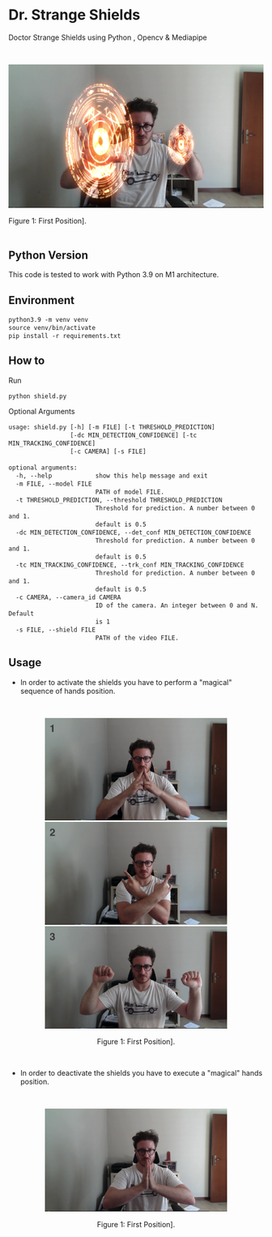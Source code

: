 # Dr. Strange Shields
Doctor Strange Shields using Python , Opencv & Mediapipe

<br>
<p align="center">
  <img width="640"  src="./images/example.png">
</p>  <figcaption style="align: right">Figure 1: First Position].</figcaption>
<br>

## Python Version
This code is tested to work with Python 3.9 on M1 architecture. 

## Environment

```
python3.9 -m venv venv
source venv/bin/activate
pip install -r requirements.txt
```

## How to
Run
```
python shield.py
```
Optional Arguments
```
usage: shield.py [-h] [-m FILE] [-t THRESHOLD_PREDICTION]
                 [-dc MIN_DETECTION_CONFIDENCE] [-tc MIN_TRACKING_CONFIDENCE]
                 [-c CAMERA] [-s FILE]

optional arguments:
  -h, --help            show this help message and exit
  -m FILE, --model FILE
                        PATH of model FILE.
  -t THRESHOLD_PREDICTION, --threshold THRESHOLD_PREDICTION
                        Threshold for prediction. A number between 0 and 1.
                        default is 0.5
  -dc MIN_DETECTION_CONFIDENCE, --det_conf MIN_DETECTION_CONFIDENCE
                        Threshold for prediction. A number between 0 and 1.
                        default is 0.5
  -tc MIN_TRACKING_CONFIDENCE, --trk_conf MIN_TRACKING_CONFIDENCE
                        Threshold for prediction. A number between 0 and 1.
                        default is 0.5
  -c CAMERA, --camera_id CAMERA
                        ID of the camera. An integer between 0 and N. Default
                        is 1
  -s FILE, --shield FILE
                        PATH of the video FILE.
```

## Usage
- In order to activate the shields you have to perform a "magical" sequence of hands position.

<br>
<p align="center">
  <img width="360"  src="./images/position_1.png">
  <img width="360"  src="./images/position_2.png">
  <img width="360"  src="./images/position_3.png">
  <figcaption align = "center">Figure 1: First Position].</figcaption>
</p>
<br>

- In order to deactivate the shields you have to execute a "magical" hands position.

<br>
<p align="center">
  <img width="360"  src="./images/position_4.png">
  <figcaption align = "center">Figure 1: First Position].</figcaption>
</p>
<br>
